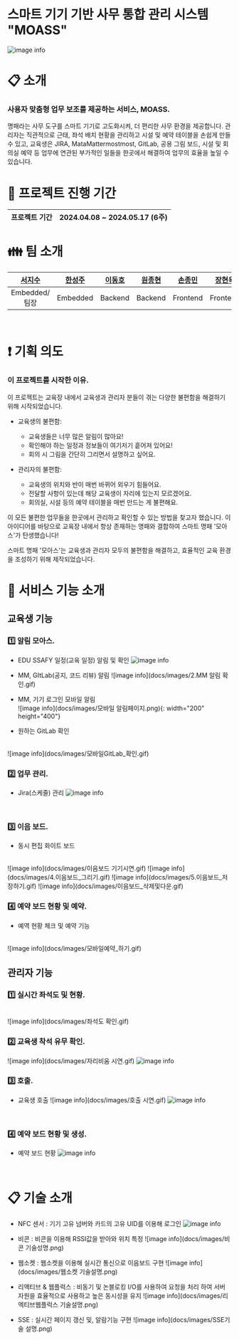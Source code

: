 # **스마트 기기 기반 사무 통합 관리 시스템** "MOASS"

![image info](docs/images/Desktop.png)

# :clipboard: 소개
### 사용자 맞춤형 업무 보조를 제공하는 서비스, MOASS.<br/>
명패라는 사무 도구를 스마트 기기로 고도화시켜, 더 편리한 사무 환경을 제공합니다. 관리자는 직관적으로 근태, 좌석 배치 현황을 관리하고 시설 및 예약 테이블을 손쉽게 만들 수 있고, 교육생은 JIRA, MataMattermostmost, GitLab, 공용 그림 보드, 시설 및 회의실 예약 등 업무에 연관된 부가적인 일들을 한곳에서 해결하여 업무의 효율을 높일 수 있습니다.
<br/>

# :date: 프로젝트 진행 기간
| 프로젝트 기간 | 2024.04.08 ~ 2024.05.17  (6주) |
| --- | --- |



# :family: 팀 소개

<div align="center">

|**[서지수](https://github.com/Bada35)**|**[한성주](https://github.com/RosaDamascena)**|**[이동호](https://zircon-iguana-6e3.notion.site/f5e94fbfc279454b8683b256bfc980bf?pvs=4)**|**[원종현](https://github.com/www-jong)**|**[손종민](https://tasteful-libra-0be.notion.site/SSAFY-IT-_-e85fc8f05a7f4f89bf8dd61f995d95b9)**|**[장현욱](https://github.com/JhyunW)** |
| :---------------------------------------------------------------------------------------------------------------------------: | :---------------------------------------------------------------------------------------------------------------------------: | :---------------------------------------------------------------------------------------------------------------------------: | :---------------------------------------------------------------------------------------------------------------------------: | :---------------------------------------------------------------------------------------------------------------------------: | :---------------------------------------------------------------------------------------------------------------------------: |
|Embedded/팀장|Embedded|Backend|Backend|Frontend|Frontend|

</div>

<br/>

# :exclamation: 기획 의도
### 이 프로젝트를 시작한 이유.<br/>
  이 프로젝트는 교육장 내에서 교육생과 관리자 분들이 겪는 다양한 불편함을 해결하기 위해 시작되었습니다.
  - 교육생의 불편함:
    - 교육생들은 너무 많은 알림이 많아요!
    - 확인해야 하는 일정과 정보들이 여기저기 흩어져 있어요!
    - 회의 시 그림을 간단히 그리면서 설명하고 싶어요.

  - 관리자의 불편함:
    - 교육생의 위치와 반이 매번 바뀌어 외우기 힘들어요.
    - 전달할 사항이 있는데 해당 교육생이 자리에 있는지 모르겠어요.
    - 회의실, 시설 등의 예약 테이블을 매번 만드는 게 불편해요.
  
  이 모든 불편한 업무들을 한곳에서 관리하고 확인할 수 있는 방법을 찾고자 했습니다. 이 아이디어를 바탕으로 교육장 내에서 항상 존재하는 명패와 결합하여 스마트 명패 '모아스'가 탄생했습니다!

  스마트 명패 '모아스'는 교육생과 관리자 모두의 불편함을 해결하고, 효율적인 교육 환경을 조성하기 위해 제작되었습니다.


# :speech_balloon: 서비스 기능 소개
## 교육생 기능
### 1️⃣ 알림 모아스.<br/>
  - EDU SSAFY 일정(교육 일정) 알림 및 확인
  ![image info](docs/images/3._싸피_일정_확인.gif)

  - MM, GItLab(공지, 코드 리뷰) 알림
  ![image info](docs/images/2.MM 알림 확인.gif)
  - MM, 기기 로그인 모바일 알림<br/>
  ![image info](docs/images/모바일 알림페이지.png){: width="200" height="400"}
  
  - 원하는 GitLab 확인
<br/>
  ![image info](docs/images/모바일GitLab_확인.gif)
<br/>

### 2️⃣ 업무 관리.<br/>
  - Jira(스케줄) 관리
  ![image info](docs/images/1.지라_옮기기.gif)
<br/>

### 3️⃣ 이음 보드.<br/>
  - 동시 편집 화이트 보드
  <br/>
  ![image info](docs/images/이음보드 기기시연.gif)
  ![image info](docs/images/4.이음보드_그리기.gif)
  ![image info](docs/images/5.이음보드_저장하기.gif)
  ![image info](docs/images/이음보드_삭제및다운.gif)

<br/>

### 4️⃣ 예약 보드 현황 및 예약.<br/>
  - 예역 현황 체크 및 예약 기능
<br/>
  ![image info](docs/images/모바일예약_하기.gif)
<br/>

## 관리자 기능
### 1️⃣ 실시간 좌석도 및 현황.<br/>
<br/>
  ![image info](docs/images/좌석도 확인.gif)
<br/>

### 2️⃣ 교육생 착석 유무 확인.<br/>
  ![image info](docs/images/자리비움 시연.gif)
  ![image info](docs/images/비착.gif)
<br/>

### 3️⃣ 호출.<br/>
  - 교육생 호출
  ![image info](docs/images/호출 시연.gif)
  ![image info](docs/images/호출.gif)
<br/>

### 4️⃣ 예약 보드 현황 및 생성.<br/>
  - 예약 보드 현황
  ![image info](docs/images/예약_생성.gif)
<br/>

# :clipboard: 기술 소개
  - NFC 센서 : 기기 고유 넘버와 카드의 고유 UID를 이용해 로그인
  ![image info](docs/images/NFC기술설명.png)

  - 비콘 : 비콘을 이용해 RSSI값을 받아와 위치 특정
  ![image info](docs/images/비콘 기술성명.png)

  - 웹소켓 : 웹소켓을 이용해 실시간 통신으로 이음보드 구현
  ![image info](docs/images/웹소켓 기술설명.png)

  - 리액티브 & 웹플럭스 : 비동기 및 논블로킹 I/O를 사용하여 요청을 처리 하여 서버 자원을 효율적으로 사용하고 높은 동시성을 유지
  ![image info](docs/images/리엑티브웹플럭스 기술설명.png)

  - SSE : 실시간 페이지 갱신 및, 알람기능 구현
  ![image info](docs/images/SSE기술 설명.png)

<br/>
